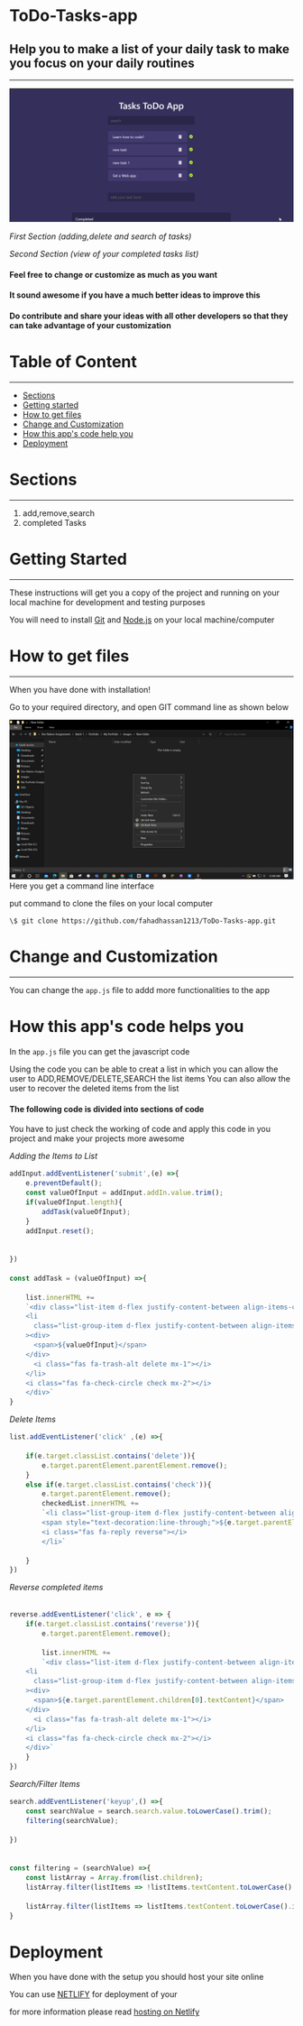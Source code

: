 # ToDo-Tasks-app

## Help you to make a list of  your daily task to make you focus on your daily routines 
-------------------------------------------------

![](gif/todo%20app.gif)

_First Section (adding,delete and search of tasks)_

_Second Section (view of your completed tasks list)_


#### Feel free to change or customize as much as you want

#### It sound awesome if you have a much better ideas to improve this

#### Do contribute and share your ideas with all other developers so that they can take advantage of your customization

Table of Content
================

* * * * *

-   [Sections](#)
-   [Getting started](#)
-   [How to get files](#)
-   [Change and Customization](#)
-   [How this app's code help you](#)
-   [Deployment](#)


Sections
========

* * * * *

1.  add,remove,search   
2.  completed Tasks

Getting Started
===============

* * * * *

These instructions will get you a copy of the project and running on
your local machine for development and testing purposes

You will need to install [Git](https://git-scm.com/downloads) and [Node.js](https://nodejs.org/en/download/) on your local machine/computer

How to get files
================

* * * * *

When you have done with installation!

Go to your required directory, and open GIT command line as shown below

![contact page](images/GITBASH.jpg)
Here you get a command line interface

put command to clone the files on your local computer

```git
\$ git clone https://github.com/fahadhassan1213/ToDo-Tasks-app.git 
```
Change and Customization
========================

* * * * *

You can change the `app.js` file to addd more functionalities to the app


How this app's code helps you
========================
In the `app.js` file you can get the javascript code 

Using the code you can be able to creat a list in which you can allow the
user to ADD,REMOVE/DELETE,SEARCH the list items
You can also allow the user to recover the deleted items from the list

#### The following code is divided into sections of code
You have to just check the working of code and apply this code in you project and make your projects more awesome

_Adding the Items to List_

```js
addInput.addEventListener('submit',(e) =>{
    e.preventDefault();
    const valueOfInput = addInput.addIn.value.trim();
    if(valueOfInput.length){
        addTask(valueOfInput);
    }
    addInput.reset();
    

})

const addTask = (valueOfInput) =>{

    list.innerHTML += 
    `<div class="list-item d-flex justify-content-between align-items-center my-1">
    <li
      class="list-group-item d-flex justify-content-between align-items-center "
    ><div>
      <span>${valueOfInput}</span>
    </div>
      <i class="fas fa-trash-alt delete mx-1"></i>
    </li>
    <i class="fas fa-check-circle check mx-2"></i>
    </div>`
}
```

_Delete Items_
```js
list.addEventListener('click' ,(e) =>{
    
    if(e.target.classList.contains('delete')){
        e.target.parentElement.parentElement.remove();
    }
    else if(e.target.classList.contains('check')){
        e.target.parentElement.remove();
        checkedList.innerHTML +=
        `<li class="list-group-item d-flex justify-content-between align-items-center">
        <span style="text-decoration:line-through;">${e.target.parentElement.textContent}</span>
        <i class="fas fa-reply reverse"></i>
        </li>`

    }
})

```
_Reverse completed items_

```js

reverse.addEventListener('click', e => {
    if(e.target.classList.contains('reverse')){
        e.target.parentElement.remove();

        list.innerHTML +=
        `<div class="list-item d-flex justify-content-between align-items-center my-1">
    <li
      class="list-group-item d-flex justify-content-between align-items-center "
    ><div>
      <span>${e.target.parentElement.children[0].textContent}</span>
    </div>
      <i class="fas fa-trash-alt delete mx-1"></i>
    </li>
    <i class="fas fa-check-circle check mx-2"></i>
    </div>`
    }
})


```

_Search/Filter Items_

```js
search.addEventListener('keyup',() =>{
    const searchValue = search.search.value.toLowerCase().trim();
    filtering(searchValue);

})


const filtering = (searchValue) =>{
    const listArray = Array.from(list.children);
    listArray.filter(listItems => !listItems.textContent.toLowerCase().includes(searchValue)).forEach(item => item.classList.add('filtered'))

    listArray.filter(listItems => listItems.textContent.toLowerCase().includes(searchValue)).forEach(item => item.classList.remove('filtered'))
}


```


Deployment
========================
When you have done with the setup you should host your site online

You can use [NETLIFY](https://www.netlify.com/) for deployment of your

for more information please read [hosting on Netlify](https://create-react-app.dev/docs/deployment/#netlify)


